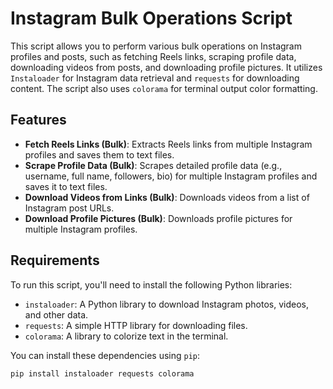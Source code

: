 # Instagram Bulk Operations Script

This script allows you to perform various bulk operations on Instagram profiles and posts, such as fetching Reels links, scraping profile data, downloading videos from posts, and downloading profile pictures. It utilizes `Instaloader` for Instagram data retrieval and `requests` for downloading content. The script also uses `colorama` for terminal output color formatting.

## Features

- **Fetch Reels Links (Bulk)**: Extracts Reels links from multiple Instagram profiles and saves them to text files.
- **Scrape Profile Data (Bulk)**: Scrapes detailed profile data (e.g., username, full name, followers, bio) for multiple Instagram profiles and saves it to text files.
- **Download Videos from Links (Bulk)**: Downloads videos from a list of Instagram post URLs.
- **Download Profile Pictures (Bulk)**: Downloads profile pictures for multiple Instagram profiles.

## Requirements

To run this script, you'll need to install the following Python libraries:

- `instaloader`: A Python library to download Instagram photos, videos, and other data.
- `requests`: A simple HTTP library for downloading files.
- `colorama`: A library to colorize text in the terminal.

You can install these dependencies using `pip`:

```bash
pip install instaloader requests colorama
